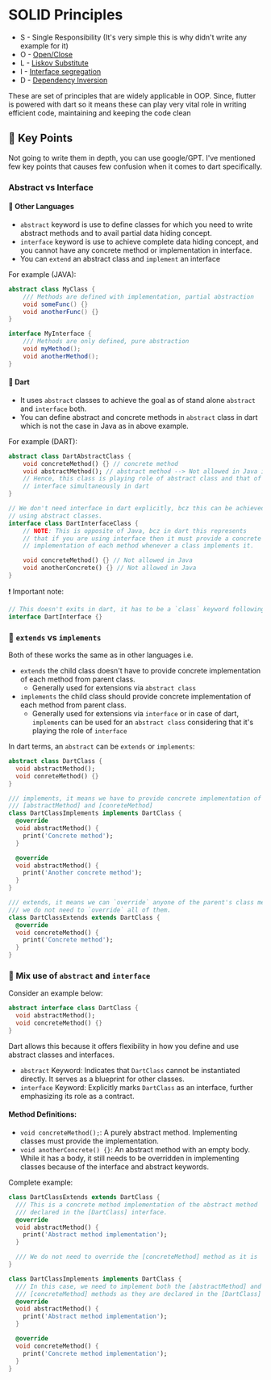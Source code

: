 # SOLID Principles

- S - Single Responsibility (It's very simple this is why didn't write any example for it)
- O - [Open/Close](/solid_principles/open_close.dart)
- L - [Liskov Substitute](/solid_principles/liskov_substitute.dart)
- I - [Interface segregation](/solid_principles/interface_segregation.dart)
- D - [Dependency Inversion](/solid_principles/dependency_inversion.dart)

These are set of principles that are widely applicable in OOP. Since, flutter is powered with dart so it means these can play very vital role in writing efficient code, maintaining and keeping the code clean

## 🔑 Key Points
Not going to write them in depth, you can use google/GPT. I've mentioned few key points that causes few confusion when it comes to dart specifically.

### Abstract vs Interface
#### 📝 Other Languages
- `abstract` keyword is use to define classes for which you need to write abstract methods and to avail partial data hiding concept.
- `interface` keyword is use to achieve complete data hiding concept, and you cannot have any concrete method or implementation in interface.
- You can `extend` an abstract class and `implement` an interface

For example (JAVA):
```java
abstract class MyClass {
    /// Methods are defined with implementation, partial abstraction
    void someFunc() {}
    void anotherFunc() {}
}

interface MyInterface {
    /// Methods are only defined, pure abstraction
    void myMethod();
    void anotherMethod();
}
```
#### 🎯 Dart
- It uses `abstract` classes to achieve the goal as of stand alone `abstract` and `interface` both.
- You can define abstract and concrete methods in `abstract` class in dart which is not the case in Java as in above example.

For example (DART):
```dart
abstract class DartAbstractClass {
    void concreteMethod() {} // concrete method
    void abstractMethod(); // abstract method --> Not allowed in Java in abstract class
    // Hence, this class is playing role of abstract class and that of
    // interface simultaneously in dart
}

// We don't need interface in dart explicitly, bcz this can be achieved
// using abstract classes.
interface class DartInterfaceClass {
    // NOTE: This is opposite of Java, bcz in dart this represents
    // that if you are using interface then it must provide a concrete
    // implementation of each method whenever a class implements it.

    void concreteMethod() {} // Not allowed in Java
    void anotherConcrete() {} // Not allowed in Java
}
```
❗️ Important note:
```dart
// This doesn't exits in dart, it has to be a `class` keyword following it.
interface DartInterface {}
```

### 👀 `extends` vs `implements`
Both of these works the same as in other languages i.e.
- `extends` the child class doesn't have to provide concrete implementation of each method from parent class.
    - Generally used for extensions via `abstract class`
- `implements` the child class should provide concrete implementation of each method from parent class.
    - Generally used for extensions via `interface` or in case of dart, `implements` can be used for an `abstract class` considering that it's playing the role of `interface`

In dart terms, an `abstract` can be `extends` or `implements`:
```dart
abstract class DartClass {
  void abstractMethod();
  void conreteMethod() {}
}

/// implements, it means we have to provide concrete implementation of
/// [abstractMethod] and [conreteMethod]
class DartClassImplements implements DartClass {
  @override
  void abstractMethod() {
    print('Concrete method');
  }

  @override
  void abstractMethod() {
    print('Another concrete method');
  }
}

/// extends, it means we can `override` anyone of the parent's class methods
/// we do not need to `override` all of them.
class DartClassExtends extends DartClass {
  @override
  void concreteMethod() {
    print('Concrete method');
  }
}
```

### 🥤 Mix use of `abstract` and `interface`
Consider an example below:
```dart
abstract interface class DartClass {
  void abstractMethod();
  void concreteMethod() {}
}
```
Dart allows this because it offers flexibility in how you define and use abstract classes and interfaces.

- `abstract` Keyword: Indicates that `DartClass` cannot be instantiated directly. It serves as a blueprint for other classes.
- `interface` Keyword: Explicitly marks `DartClass` as an interface, further emphasizing its role as a contract.

#### Method Definitions:
- `void concreteMethod();`: A purely abstract method. Implementing classes must provide the implementation.
- `void anotherConcrete() {}`: An abstract method with an empty body. While it has a body, it still needs to be overridden in implementing classes because of the interface and abstract keywords.

Complete example:
```dart
class DartClassExtends extends DartClass {
  /// This is a concrete method implementation of the abstract method
  /// declared in the [DartClass] interface.
  @override
  void abstractMethod() {
    print('Abstract method implementation');
  }

  /// We do not need to override the [concreteMethod] method as it is
}

class DartClassImplements implements DartClass {
  /// In this case, we need to implement both the [abstractMethod] and
  /// [concreteMethod] methods as they are declared in the [DartClass]
  @override
  void abstractMethod() {
    print('Abstract method implementation');
  }

  @override
  void concreteMethod() {
    print('Concrete method implementation');
  }
}
```
